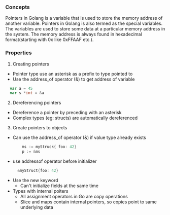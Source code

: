 ### Concepts
Pointers in Golang is a variable that is used to store the memory address of another variable. Pointers in Golang is also termed as the special variables. The variables are used to store some data at a particular memory address in the system. The memory address is always found in hexadecimal format(starting with 0x like 0xFFAAF etc.).

### Properties
1. Creating pointers
  - Pointer type use an asterisk as a prefix to type pointed to
  - Use the address_of operator (&) to get address of variable
  ```go
    var a = 45
    var s *int = &a
  ```
2. Dereferencing pointers
  - Dereference a pointer by preceding with an asterisk
  - Complex types (eg: structs) are automatically dereferenced
3. Create pointers to objects
  - Can use the address_of operator (&) if value type already exists
    ```go  
        ms := myStruck{ foo: 42}
        p := &ms
    ```
  - use addressof operator before initializer
    ```go
      &myStruct{foo: 42}
    ```
  - Use the new keyword
    - Can't initialize fields at the same time
  - Types with internal poiters
    - All assignment operators in Go are copy operations
    - Slice and maps contain internal pointers, so copies point to same underlying data